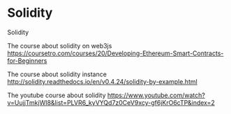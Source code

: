 # Solidity
Solidity

The course about solidity on web3js
https://coursetro.com/courses/20/Developing-Ethereum-Smart-Contracts-for-Beginners

The course about solidity instance
http://solidity.readthedocs.io/en/v0.4.24/solidity-by-example.html

The youtube course about solidity
https://www.youtube.com/watch?v=UujjTmkjWI8&list=PLVR6_kyVYQd7z0CeV9xcy-gf6jKrO6cTP&index=2
